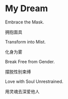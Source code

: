 # My Dream

Embrace the Mask.

拥抱面具

Transform into Mist. 

化身为雾

Break Free from Gender.

摆脱性别束缚

Love with Soul Unrestrained.

用灵魂去深爱他人

